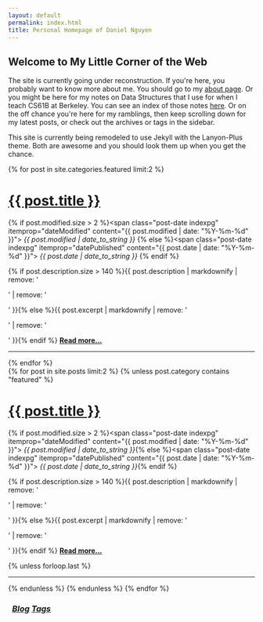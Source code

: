```yaml
---
layout: default
permalink: index.html
title: Personal Homepage of Daniel Nguyen
---
```


## Welcome to My Little Corner of the Web

The site is currently going under reconstruction. If you're here, you probably want to know more about me. You should go to my [about page](/about). Or you might be here for my notes on Data Structures that I use for when I teach CS61B at Berkeley. You can see an index of those notes [here](/cs61b). Or on the off chance you're here for my ramblings, then keep scrolling down for my latest posts, or check out the archives or tags in the sidebar.

This site is currently being remodeled to use Jekyll with the Lanyon-Plus theme. Both are awesome and you should look them up when you get the chance.

<div class="posts">
  {% for post in site.categories.featured limit:2 %}
  <div class="post">
    <h1 class="post-title">
      <a href="{{ site.url }}{{ post.url }}">
        {{ post.title }}
      </a>
    </h1>

  {% if post.modified.size > 2 %}<span class="post-date indexpg" itemprop="dateModified" content="{{ post.modified | date: "%Y-%m-%d" }}"><i class="fa fa-edit" title="Last updated"> {{ post.modified | date_to_string }}</i> <a href="{{ site.url }}/featured" title="Featured posts"><i class="fa fa-paperclip" title="Featured" class="social-icons"></i></a></span>{% else %}<span class="post-date indexpg" itemprop="datePublished" content="{{ post.date | date: "%Y-%m-%d" }}"><i class="fa fa-calendar" title="Date published"> {{ post.date | date_to_string }}</i> <a href="{{ site.url }}/featured" title="Featured posts"><i class="fa fa-paperclip" title="Featured" class="social-icons"></i></a></span>{% endif %}

 {% if post.description.size > 140 %}{{ post.description | markdownify | remove: '<p>' | remove: '</p>' }}{% else %}{{ post.excerpt | markdownify | remove: '<p>' | remove: '</p>' }}{% endif %} <a href="{{ site.url }}{{ post.url }}" title="Read more"><strong>Read more...</strong></a>
  </div>
  <hr class="transp">
  {% endfor %}
</div>

<div class="posts">
  {% for post in site.posts limit:2 %}
  {% unless post.category contains "featured" %}
  <div class="post">
    <h1 class="post-title">
      <a href="{{ site.url }}{{ post.url }}">
        {{ post.title }}
      </a>
    </h1>

  {% if post.modified.size > 2 %}<span class="post-date indexpg" itemprop="dateModified" content="{{ post.modified | date: "%Y-%m-%d" }}"><i class="fa fa-edit" title="Last updated"> {{ post.modified | date_to_string }}</i></span>{% else %}<span class="post-date indexpg" itemprop="datePublished" content="{{ post.date | date: "%Y-%m-%d" }}"><i class="fa fa-calendar" title="Date published"> {{ post.date | date_to_string }}</i></span>{% endif %}

 {% if post.description.size > 140 %}{{ post.description | markdownify | remove: '<p>' | remove: '</p>' }}{% else %}{{ post.excerpt | markdownify | remove: '<p>' | remove: '</p>' }}{% endif %} <a href="{{ site.url }}{{ post.url }}" title="Read more"><strong>Read more...</strong></a>
  </div>
  {% unless forloop.last %}<hr class="transp">{% endunless %}
  {% endunless %}
  {% endfor %}
</div>
<h3 class="post-title">
<div class="pagination" style="margin: 0.5rem;">
    <a class="pagination-item older" href="{{ site.url }}/blog"><i class="fa fa-edit"> Blog</i></a>
    <a class="pagination-item newer" href="{{ site.url }}/tags"><i class="fa fa-tags"> Tags</i></a>
</div>
</h3>
